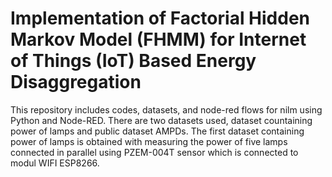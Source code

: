 # Implementation of Factorial Hidden Markov Model (FHMM) for Internet of Things (IoT) Based Energy Disaggregation

This repository includes codes, datasets, and node-red flows for nilm using Python and Node-RED. There are two datasets used, dataset countaining power of lamps and public dataset AMPDs. The first dataset containing power of lamps is obtained with measuring the power of five lamps connected in parallel using PZEM-004T sensor which is connected to modul WIFI ESP8266.
